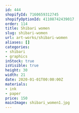 ```yaml
---
id: 444
shopifyId: 7160659312745
shopifyOptionId: 41108742439017
order: 114
title: Shibari women
slug: shibari-women
url: art-works/shibari-women
aliases: []
categories:
- shibari
- graphics
inStock: true
isVisible: true
height: 30
width: 21
date: 2020-01-01T00:00:00Z
materials:
- ink
- paper
price: 150
mainImage: shibari_women1.jpg
---
```

